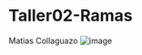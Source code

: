 # Taller02-Ramas

Matias Collaguazo
![image](https://github.com/angie329/Taller02-Ramas/assets/152077122/5078a24c-9308-415e-b2b0-45958ad67d91)